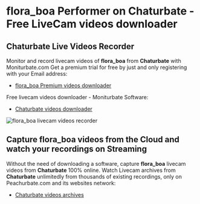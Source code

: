 # flora_boa Performer on Chaturbate - Free LiveCam videos downloader

## Chaturbate Live Videos Recorder

Monitor and record livecam videos of **flora_boa** from **Chaturbate** with Moniturbate.com
Get a premium trial for free by just and only registering with your Email address:
* [flora_boa Premium videos downloader](https://moniturbate.com/request-demo-licence-key.html)

Free livecam videos downloader - Moniturbate Software:
* [Chaturbate videos downloader](https://moniturbate.com/moniturbate-download-software.html)

![flora_boa livecam videos recorder](https://peachurnet.com/templates/moniturbate-software.png)


## Capture flora_boa videos from the Cloud and watch your recordings on Streaming

Without the need of downloading a software, capture **flora_boa** livecam videos from **Chaturbate** 100% online.
Watch Livecam archives from **Chaturbate** unlimitedly from thousands of existing recordings, only on Peachurbate.com and its websites network:
* [Chaturbate videos archives](https://peachurnet.com/)